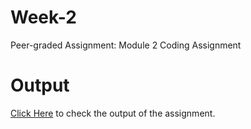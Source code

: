 # Week-2
Peer-graded Assignment: Module 2 Coding Assignment
# Output
<a href="https://souvikmajumder26.github.io/HTML-CSS-and-JavaScript-for-Web-Developers/Week-2/">Click Here</a> to check the output of the assignment.
